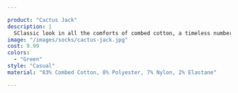 ```yaml
---

product: "Cactus Jack"
description: |
  SClassic look in all the comforts of combed cotton, a timeless number that's ready to become a staple in your every day wardrobe rotation.
image: "/images/socks/cactus-jack.jpg"
cost: 9.99
colors:
  - "Green"
style: "Casual"
material: "83% Combed Cotton, 8% Polyester, 7% Nylon, 2% Elastane"

---
```

